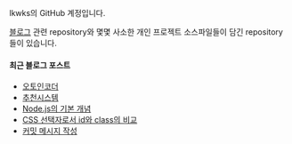 lkwks의 GitHub 계정입니다.

[블로그](https://lkwks.github.io) 관련 repository와 몇몇 사소한 개인 프로젝트 소스파일들이 담긴 repository들이 있습니다.


#### 최근 블로그 포스트
<!-- BLOG-POST-LIST:START -->
- [오토인코더](https://lkwks.github.io/ml/2022/10/12/%EC%98%A4%ED%86%A0%EC%9D%B8%EC%BD%94%EB%8D%94.html)
- [추천시스템](https://lkwks.github.io/ml/2022/10/06/%EC%B6%94%EC%B2%9C%EC%8B%9C%EC%8A%A4%ED%85%9C.html)
- [Node.js의 기본 개념](https://lkwks.github.io/javascript/2022/09/28/nodejs%EC%97%90%EC%84%9C-hello-world-%EC%B6%9C%EB%A0%A5%ED%95%98%EA%B8%B0.html)
- [CSS 선택자로서 id와 class의 비교](https://lkwks.github.io/javascript/2022/09/20/css-%EC%84%A0%ED%83%9D%EC%9E%90%EB%A1%9C%EC%84%9C-id%EC%99%80-class%EC%9D%98-%EB%B9%84%EA%B5%90.html)
- [커밋 메시지 작성](https://lkwks.github.io/github/2022/05/26/%EC%BB%A4%EB%B0%8B-%EB%A9%94%EC%8B%9C%EC%A7%80-%EC%9E%91%EC%84%B1.html)
<!-- BLOG-POST-LIST:END -->
  
<!--![Top Langs](https://github-readme-stats.vercel.app/api/top-langs/?username=lkwks)-->
